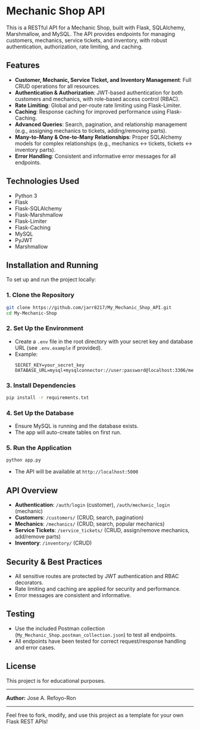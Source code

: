 # Mechanic Shop API

This is a RESTful API for a Mechanic Shop, built with Flask, SQLAlchemy, Marshmallow, and MySQL. The API provides endpoints for managing customers, mechanics, service tickets, and inventory, with robust authentication, authorization, rate limiting, and caching.

## Features
- **Customer, Mechanic, Service Ticket, and Inventory Management**: Full CRUD operations for all resources.
- **Authentication & Authorization**: JWT-based authentication for both customers and mechanics, with role-based access control (RBAC).
- **Rate Limiting**: Global and per-route rate limiting using Flask-Limiter.
- **Caching**: Response caching for improved performance using Flask-Caching.
- **Advanced Queries**: Search, pagination, and relationship management (e.g., assigning mechanics to tickets, adding/removing parts).
- **Many-to-Many & One-to-Many Relationships**: Proper SQLAlchemy models for complex relationships (e.g., mechanics <-> tickets, tickets <-> inventory parts).
- **Error Handling**: Consistent and informative error messages for all endpoints.

## Technologies Used
- Python 3
- Flask
- Flask-SQLAlchemy
- Flask-Marshmallow
- Flask-Limiter
- Flask-Caching
- MySQL
- PyJWT
- Marshmallow

## Installation and Running
To set up and run the project locally:

### 1. Clone the Repository
```sh
git clone https://github.com/jarr8217/My_Mechanic_Shop_API.git
cd My-Mechanic-Shop
```

### 2. Set Up the Environment
- Create a `.env` file in the root directory with your secret key and database URL (see `.env.example` if provided).
- Example:
  ```env
  SECRET_KEY=your_secret_key
  DATABASE_URL=mysql+mysqlconnector://user:password@localhost:3306/mechanic_shop_db
  ```

### 3. Install Dependencies
```sh
pip install -r requirements.txt
```

### 4. Set Up the Database
- Ensure MySQL is running and the database exists.
- The app will auto-create tables on first run.

### 5. Run the Application
```sh
python app.py
```
- The API will be available at `http://localhost:5000`

## API Overview
- **Authentication**: `/auth/login` (customer), `/auth/mechanic_login` (mechanic)
- **Customers**: `/customers/` (CRUD, search, pagination)
- **Mechanics**: `/mechanics/` (CRUD, search, popular mechanics)
- **Service Tickets**: `/service_tickets/` (CRUD, assign/remove mechanics, add/remove parts)
- **Inventory**: `/inventory/` (CRUD)

## Security & Best Practices
- All sensitive routes are protected by JWT authentication and RBAC decorators.
- Rate limiting and caching are applied for security and performance.
- Error messages are consistent and informative.

## Testing
- Use the included Postman collection (`My_Mechanic_Shop.postman_collection.json`) to test all endpoints.
- All endpoints have been tested for correct request/response handling and error cases.

## License
This project is for educational purposes.

---

**Author:** Jose A. Refoyo-Ron

---

Feel free to fork, modify, and use this project as a template for your own Flask REST APIs!



